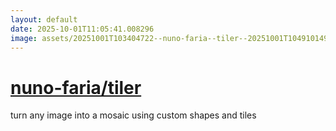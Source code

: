 ```yaml
---
layout: default
date: 2025-10-01T11:05:41.008296
image: assets/20251001T103404722--nuno-faria--tiler--20251001T104910149--cropped.png
---
```


# [nuno-faria/tiler](https://github.com/nuno-faria/tiler)

turn any image into a mosaic using custom shapes and tiles

